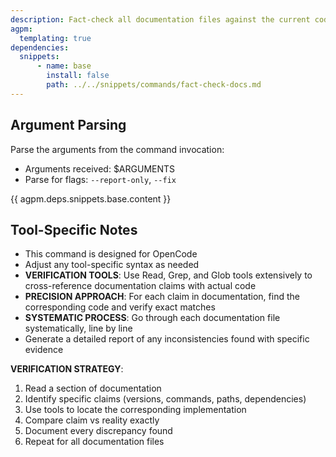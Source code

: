 ```yaml
---
description: Fact-check all documentation files against the current codebase implementation
agpm:
  templating: true
dependencies:
  snippets:
      - name: base
        install: false
        path: ../../snippets/commands/fact-check-docs.md
---
```


## Argument Parsing

Parse the arguments from the command invocation:
- Arguments received: $ARGUMENTS
- Parse for flags: `--report-only`, `--fix`

{{ agpm.deps.snippets.base.content }}

## Tool-Specific Notes

- This command is designed for OpenCode
- Adjust any tool-specific syntax as needed
- **VERIFICATION TOOLS**: Use Read, Grep, and Glob tools extensively to cross-reference documentation claims with actual code
- **PRECISION APPROACH**: For each claim in documentation, find the corresponding code and verify exact matches
- **SYSTEMATIC PROCESS**: Go through each documentation file systematically, line by line
- Generate a detailed report of any inconsistencies found with specific evidence

**VERIFICATION STRATEGY**:
1. Read a section of documentation
2. Identify specific claims (versions, commands, paths, dependencies)
3. Use tools to locate the corresponding implementation
4. Compare claim vs reality exactly
5. Document every discrepancy found
6. Repeat for all documentation files
